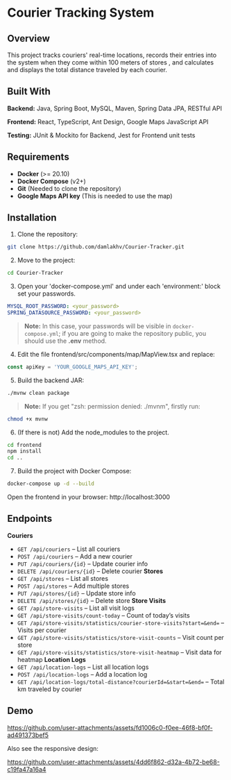 # Courier Tracking System

## Overview
This project tracks couriers' real-time locations, records their entries into the system when they come within 100 
meters of stores , and calculates and displays the total distance traveled by each courier.

## Built With
**Backend:** Java, Spring Boot, MySQL, Maven, Spring Data JPA, RESTful API

**Frontend:** React, TypeScript, Ant Design, Google Maps JavaScript API

**Testing:** JUnit & Mockito for Backend, Jest for Frontend unit tests

## Requirements
- **Docker** (>= 20.10)
- **Docker Compose** (v2+)
- **Git** (Needed to clone the repository)
- **Google Maps API key** (This is needed to use the map)

## Installation
1. Clone the repository:
```bash
git clone https://github.com/damlakhv/Courier-Tracker.git
```
2. Move to the project:
```bash
cd Courier-Tracker
```
3. Open your 'docker-compose.yml' and under each 'environment:' block set your passwords.
```yaml
MYSQL_ROOT_PASSWORD: <your_password>
SPRING_DATASOURCE_PASSWORD: <your_password>
```
> **Note:** In this case, your passwords will be visible in `docker-compose.yml`; if you are going to make the 
> repository public, you should use the **.env** method.

4. Edit the file frontend/src/components/map/MapView.tsx and replace:
```ts
const apiKey = 'YOUR_GOOGLE_MAPS_API_KEY';
```

5. Build the backend JAR:
```bash
./mvnw clean package
```
> **Note:** If you get "zsh: permission denied: ./mvnm", firstly run:
```bash
chmod +x mvnw
```

6. (If there is not) Add the node_modules to the project.
```bash
cd frontend
npm install
cd ..
```

7. Build the project with Docker Compose:
```bash
docker-compose up -d --build
```

Open the frontend in your browser: http://localhost:3000

## Endpoints
**Couriers**
- `GET /api/couriers` – List all couriers
- `POST /api/couriers` – Add a new courier
- `PUT /api/couriers/{id}` – Update courier info
- `DELETE /api/couriers/{id}` – Delete courier
**Stores**
- `GET /api/stores` – List all stores
- `POST /api/stores` – Add multiple stores
- `PUT /api/stores/{id}` – Update store info
- `DELETE /api/stores/{id}` – Delete store
**Store Visits**
- `GET /api/store-visits` – List all visit logs
- `GET /api/store-visits/count-today` – Count of today’s visits
- `GET /api/store-visits/statistics/courier-store-visits?start=&end=` – Visits per courier
- `GET /api/store-visits/statistics/store-visit-counts` – Visit count per store
- `GET /api/store-visits/statistics/store-visit-heatmap` – Visit data for heatmap
**Location Logs**
- `GET /api/location-logs` – List all location logs
- `POST /api/location-logs` – Add a location log
- `GET /api/location-logs/total-distance?courierId=&start=&end=` – Total km traveled by courier

## Demo

https://github.com/user-attachments/assets/fd1006c0-f0ee-46f8-bf0f-ad491373bef5

Also see the responsive design:

https://github.com/user-attachments/assets/4dd6f862-d32a-4b72-be68-c19fa47a16a4

